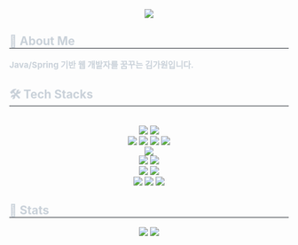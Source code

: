 <div align= "center">
    <img src="https://capsule-render.vercel.app/api?type=waving&color=0:87ee20,100:194409&height=120&text=Welcome+to+KimGaWon+Github!!&animation=blink&fontColor=ffffff&fontSize=50" />
    </div>
    <div style="text-align: left;"> 
    <h2 style="border-bottom: 1px solid #21262d; color: #c9d1d9;"> 👋 About Me </h2>  
    <div style="font-weight: 700; font-size: 15px; text-align: left; color: #c9d1d9;"> Java/Spring 기반 웹 개발자를 꿈꾸는 김가원입니다. </div> 
    </div>
    <div style="text-align: left;">
    <h2 style="border-bottom: 1px solid #21262d; color: #c9d1d9;"> 🛠️ Tech Stacks </h2> <br> 
    <div  align= "center"> 
          <img src="https://img.shields.io/badge/Java-007396?style=for-the-badge&logo=Java&logoColor=white">
          <img src="https://img.shields.io/badge/Spring-6DB33F?style=for-the-badge&logo=Spring&logoColor=white">
          <br/>
          <img src="https://img.shields.io/badge/HTML5-E34F26?style=for-the-badge&logo=HTML5&logoColor=white">
          <img src="https://img.shields.io/badge/CSS3-1572B6?style=for-the-badge&logo=CSS3&logoColor=white">
          <img src="https://img.shields.io/badge/jQuery-0769AD?style=for-the-badge&logo=jQuery&logoColor=white">
          <img src="https://img.shields.io/badge/Javascript-F7DF1E?style=for-the-badge&logo=Javascript&logoColor=white">
          <br/>
          <img src="https://img.shields.io/badge/MySQL-4479A1?style=for-the-badge&logo=MySQL&logoColor=white">
          <br/>
          <img src="https://img.shields.io/badge/Apache Tomcat-F8DC75?style=for-the-badge&logo=Apache Tomcat&logoColor=white">
          <img src="https://img.shields.io/badge/Amazon AWS-232F3E?style=for-the-badge&logo=Amazon AWS&logoColor=white">
          <br/>
          <img src="https://img.shields.io/badge/Eclipse%20IDE-2C2255.svg?&style=for-the-badge&logo=Eclipse%20IDE&logoColor=white">
          <img src="https://img.shields.io/badge/Visual%20Studio%20Code-007ACC.svg?&style=for-the-badge&logo=Visual%20Studio%20Code&logoColor=white">
          <br/>
          <img src="https://img.shields.io/badge/Figma-F24E1E?style=for-the-badge&logo=Figma&logoColor=white">
          <img src="https://img.shields.io/badge/Github-181717?style=for-the-badge&logo=Github&logoColor=white">
          <img src="https://img.shields.io/badge/Notion-000000?style=for-the-badge&logo=Notion&logoColor=white">
          </div>
    </div>
    <div style="text-align: left;"> 
    <h2 style="border-bottom: 1px solid #21262d; color: #c9d1d9;"> 🏅 Stats </h2> <div align= "center"> <img src="https://github-readme-stats.vercel.app/api?username=KinGaWon&bg_color=60,81bb3a,00000000&title_color=1cf80d&text_color=1cf80d"
         /> <img src="https://github-readme-stats.vercel.app/api/top-langs/?username=KinGaWon&layout=compact&bg_color=60,81bb3a,00000000&title_color=1cf80d&text_color=1cf80d"
           /> </div> 
    </div>
    
